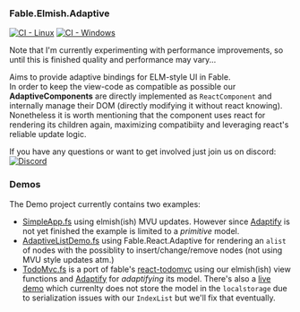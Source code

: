 ### Fable.Elmish.Adaptive

[![CI - Linux](https://github.com/krauthaufen/Fable.Elmish.Adaptive/workflows/CI%20-%20Linux/badge.svg)](https://github.com/krauthaufen/Fable.Elmish.Adaptive/actions?query=workflow%3A%22CI+-+Linux%22)
[![CI - Windows](https://github.com/krauthaufen/Fable.Elmish.Adaptive/workflows/CI%20-%20Windows/badge.svg)](https://github.com/krauthaufen/Fable.Elmish.Adaptive/actions?query=workflow%3A%22CI+-+Windows%22)

Note that I'm currently experimenting with performance improvements, so until this is finished quality and performance may vary...

Aims to provide adaptive bindings for ELM-style UI in Fable.  
In order to keep the view-code as compatible as possible our **AdaptiveComponents** are 
directly implemented as `ReactComponent` and internally manage their DOM (directly modifying it without react knowing).
Nonetheless it is worth mentioning that the component uses react for rendering its children again, maximizing compatibiity and leveraging react's reliable update logic. 

If you have any questions or want to get involved just join us on discord: [![Discord](https://discordapp.com/api/guilds/611129394764840960/widget.png)](https://discord.gg/UyecnhM)

### Demos

The Demo project currently contains two examples:
* [SimpleApp.fs](https://github.com/krauthaufen/Fable.Elmish.Adaptive/blob/master/src/Demo/SimpleApp.fs) using elmish(ish) MVU updates.
  However since [Adaptify](https://github.com/krauthaufen/Adaptify) is not yet finished the example is limited to a *primitive* model.
* [AdaptiveListDemo.fs](https://github.com/krauthaufen/Fable.Elmish.Adaptive/blob/master/src/Demo/AdaptiveListDemo.fs) using Fable.React.Adaptive for rendering an `alist` of nodes with the possiblity to insert/change/remove nodes (not using MVU style updates atm.)
* [TodoMvc.fs](https://github.com/krauthaufen/Fable.Elmish.Adaptive/blob/master/src/Demo/TodoMvc.fs) is a port of fable's [react-todomvc](https://github.com/elmish/sample-react-todomvc) using our elmish(ish) view functions and [Adaptify](https://github.com/krauthaufen/Adaptify) for *adaptifying* its model. There's also a [live demo](https://aardvarkians.com/demo/TodoMVC/) which currenlty does not store the model in the `localstorage` due to serialization issues with our `IndexList` but we'll fix that eventually.

